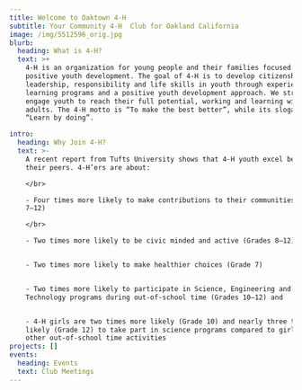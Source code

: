 ```yaml
---
title: Welcome to Oaktown 4-H
subtitle: Your Community 4-H  Club for Oakland California
image: /img/5512596_orig.jpg
blurb:
  heading: What is 4-H?
  text: >+
    4-H is an organization for young people and their families focused on
    positive youth development. The goal of 4-H is to develop citizenship,
    leadership, responsibility and life skills in youth through experiential
    learning programs and a positive youth development approach. We strive to
    engage youth to reach their full potential, working and learning with caring
    adults. The 4-H motto is “To make the best better”, while its slogan is
    “Learn by doing”. 

intro:
  heading: Why Join 4-H?
  text: >-
    A recent report from Tufts University shows that 4-H youth excel beyond
    their peers. 4-H’ers are about:

    </br>

    - Four times more likely to make contributions to their communities (Grades
    7–12)

    </br>

    - Two times more likely to be civic minded and active (Grades 8–12)


    - Two times more likely to make healthier choices (Grade 7)


    - Two times more likely to participate in Science, Engineering and Computer
    Technology programs during out-of-school time (Grades 10–12) and


    - 4-H girls are two times more likely (Grade 10) and nearly three times more
    likely (Grade 12) to take part in science programs compared to girls in
    other out-of-school time activities
projects: []
events:
  heading: Events
  text: Club Meetings
---
```


